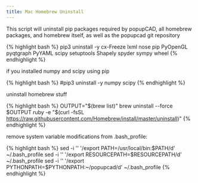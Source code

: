 ```yaml
---
title: Mac Homebrew Uninstall
---
```


This script will uninstall pip packages required by popupCAD, all homebrew packages, and homebrew itself, as well as the popupcad git repository

{% highlight bash %}
pip3 uninstall -y cx-Freeze lxml nose pip PyOpenGL pyqtgraph PyYAML scipy setuptools Shapely spyder sympy wheel
{% endhighlight %}

if you installed numpy and scipy using pip

{% highlight bash %}
#pip3 uninstall -y numpy scipy
{% endhighlight %}

uninstall homebrew stuff

{% highlight bash %}
OUTPUT="$(brew list)"
brew uninstall --force $OUTPUT
ruby -e "$(curl -fsSL https://raw.githubusercontent.com/Homebrew/install/master/uninstall)"
{% endhighlight %}

remove system variable modifications from .bash_profile:

{% highlight bash %}
sed -i '' '/export PATH=\/usr\/local\/bin:\$PATH/d' ~/.bash_profile
sed -i '' '/export RESOURCEPATH=\$RESOURCEPATH/d' ~/.bash_profile
sed -i '' '/export PYTHONPATH=\$PYTHONPATH:~\/popupcad/d' ~/.bash_profile
{% endhighlight %}


<!--
remove popupcad git repository
rm -rf ~/popupcad/
#if you want to remove the popupcad files directory:
#rm -rf ~/popupcad_files/
{% endhighlight %}
brew uninstall pyside python3 openssl mpfr qt readline shiboken sqlite xz libmpc isl gmp geos gdbm gcc cmake cloog gcc gdbm geos gmp isl libmpc mpfr openssl python3 readline sqlite xz
cd
nano .bash_profile
nano ~/.bash_profile 
-->